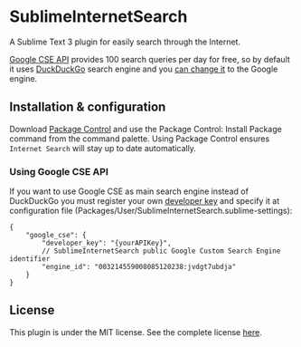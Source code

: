 # SublimeInternetSearch

A Sublime Text 3 plugin for easily search through the Internet.

[Google CSE API](https://developers.google.com/custom-search/docs/overview) provides 100 search queries per day for free, so by default it uses [DuckDuckGo](https://duckduckgo.com/) search engine and you [can change it](#installation-configuration) to the Google engine.

## Installation & configuration

Download [Package Control](https://sublime.wbond.net/installation) and use the Package Control: Install Package command from the command palette. Using Package Control ensures `Internet Search` will stay up to date automatically.

### Using Google CSE API 

If you want to use Google CSE as main search engine instead of DuckDuckGo you must register 
your own [developer key](https://developers.google.com/custom-search/v1/getting_started#auth) and specify it at configuration file (Packages/User/SublimeInternetSearch.sublime-settings):

```
{
    "google_cse": {
        "developer_key": "{yourAPIKey}", 
        // SublimeInternetSearch public Google Custom Search Engine identifier
        "engine_id": "003214559008085120238:jvdgt7ubdja"
    }
}
```

## License

This plugin is under the MIT license. See the complete license [here](https://github.com/krasun/SublimeInternetSearch/blob/master/LICENSE).
